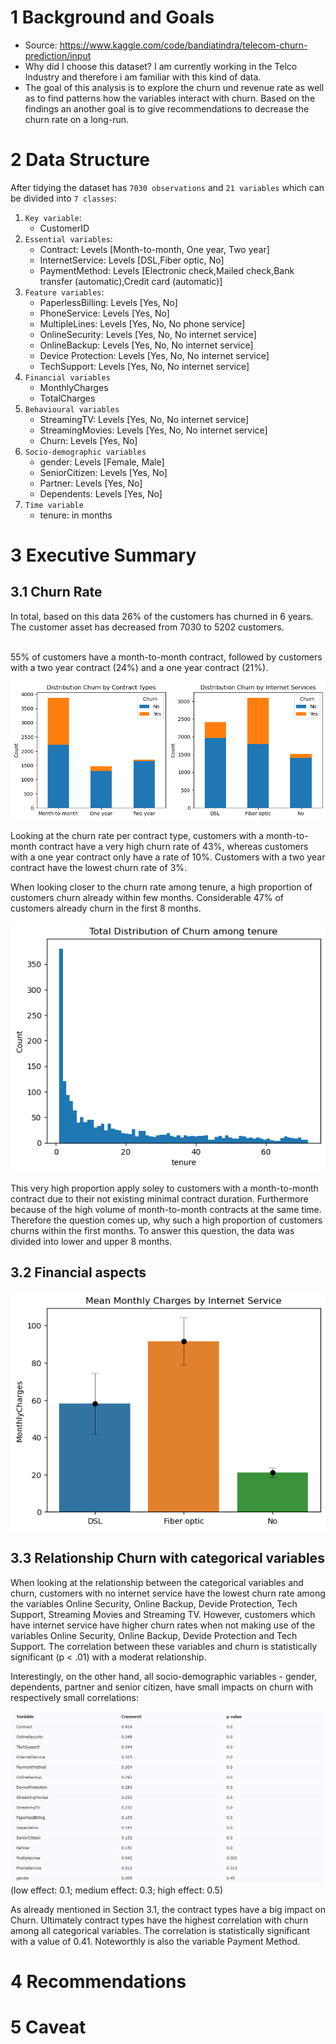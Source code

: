 # 1 Background and Goals

* Source: https://www.kaggle.com/code/bandiatindra/telecom-churn-prediction/input
* Why did I choose this dataset? I am currently working in the Telco Industry and therefore i am familiar with this kind of data.
* The goal of this analysis is to explore the churn und revenue rate as well as to find patterns how the variables interact with churn. Based on the findings an another goal is to give recommendations to decrease the churn rate on a long-run. 

# 2 Data Structure
After tidying the dataset has `7030 observations` and `21 variables` which can be divided into `7 classes`:

1. `Key variable`: 
    * CustomerID
2. `Essential variables`:
    * Contract: Levels [Month-to-month, One year, Two year]
    * InternetService: Levels [DSL,Fiber optic, No]
    * PaymentMethod: Levels [Electronic check,Mailed check,Bank transfer (automatic),Credit card (automatic)]
3. `Feature variables`:
    * PaperlessBilling: Levels [Yes, No]
    * PhoneService: Levels [Yes, No]
    * MultipleLines: Levels [Yes, No, No phone service]
    * OnlineSecurity: Levels [Yes, No, No internet service]
    * OnlineBackup: Levels [Yes, No, No internet service]
    * Device Protection: Levels [Yes, No, No internet service]
    * TechSupport: Levels [Yes, No, No internet service]
4. `Financial variables`
    * MonthlyCharges
    * TotalCharges
5. `Behavioural variables`
    * StreamingTV: Levels [Yes, No, No internet service]
    * StreamingMovies: Levels [Yes, No, No internet service]
    * Churn: Levels [Yes, No]
6. `Socio-demographic variables`
    * gender: Levels [Female, Male]
    * SeniorCitizen: Levels [Yes, No]
    * Partner: Levels [Yes, No]
    * Dependents: Levels [Yes, No]
7. `Time variable`
    * tenure: in months


# 3 Executive Summary

## 3.1 Churn Rate
In total, based on this data 26% of the customers has churned in 6 years. The customer asset has decreased from 7030 to 5202 customers.<br><br>


55% of customers have a month-to-month contract, followed by customers with a two year contract (24%) and a one year contract (21%).

![Churn by Internet Service and Contract Types](/assets/img/churn_by_contracttypes_internetservice.png)

Looking at the churn rate per contract type, customers with a month-to-month contract have a very high churn rate of 43%, whereas customers with a one year contract only have a rate of 10%. Customers with a two year contract have the lowest churn rate of 3%.

When looking closer to the churn rate among tenure, a high proportion of customers churn already within few months. Considerable 47% of customers already churn in the first 8 months.  

![Total Distribution of Churn among tenure](/assets/img/Total_Distribution_of_Churn_among_tenure.png)

This very high proportion apply soley to customers with a month-to-month contract due to their not existing minimal contract duration. Furthermore because of the high volume of month-to-month contracts at the same time. Therefore the question comes up, why such a high proportion of customers churns within the first months. To answer this question, the data was divided into lower and upper 8 months.

## 3.2 Financial aspects

![Mean Monthly Charges by Internet Service](/assets/img/Mean_Monthly_Charges_by_Internet_Service.png)


## 3.3 Relationship Churn with categorical variables
When looking at the relationship between the categorical variables and churn, customers with no internet service have the lowest churn rate among the variables Online Security, Online Backup, Devide Protection, Tech Support, Streaming Movies and Streaming TV. However, customers which have internet service have higher churn rates when not making use of the variables Online Security, Online Backup, Devide Protection and Tech Support. The correlation between these variables and churn is statistically significant (p < .01) with a moderat relationship.

Interestingly, on the other hand, all socio-demographic variables - gender, dependents, partner and senior citizen, have small impacts on churn with respectively small correlations:

![Correlations Churn and categorical variables](/assets/img/Correlation_between_Churn_and_categorical_variables.png)
(low effect: 0.1; medium effect: 0.3; high effect: 0.5)

As already mentioned in Section 3.1, the contract types have a big impact on Churn. Ultimately contract types have the highest correlation with churn among all categorical variables. The correlation is statistically significant with a value of 0.41. Noteworthly is also the variable Payment Method.  



# 4 Recommendations

# 5 Caveat



